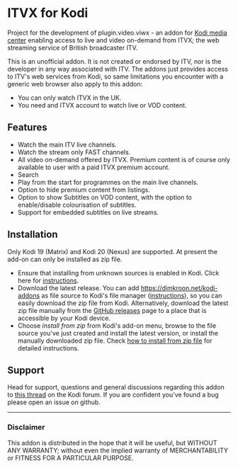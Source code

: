 
ITVX for Kodi
=============

Project for the development of plugin.video.viwx - an addon for 
[Kodi media center](https://kodi.tv) enabling access to live and video 
on-demand from ITVX; the web streaming service of British broadcaster ITV. 

This is an unofficial addon. It is not created or endorsed by ITV, nor is 
the developer in any way associated with ITV. The addons just provides 
access to ITV's web services from Kodi, so same limitations you encounter 
with a generic web browser also apply to this addon:
  * You can only watch ITVX in the UK.
  * You need and ITVX account to watch live or VOD content. 


## Features

* Watch the main ITV live channels.
* Watch the stream only FAST channels.
* All video on-demand offered by ITVX. Premium content is of course only 
  available to user with a paid ITVX premium account.
* Search
* Play from the start for programmes on the main live channels.
* Option to hide premium content from listings.
* Option to show Subtitles on VOD content, with the option to enable/disable 
  colourisation of subtitles.
* Support for embedded subtitles on live streams.


## Installation

Only Kodi 19 (Matrix) and Kodi 20 (Nexus) are supported.
At present the add-on can only be installed as zip file.

* Ensure that installing from unknown sources is enabled in Kodi. Click here for
  [instructions](https://dimkroon.net/guides/enable-unknown-sources.html).
* Download the latest release. 
  You can add https://dimkroon.net/kodi-addons as file source to Kodi's file 
  manager ([instructions](https://dimkroon.net/guides/howto-add-file-source.html)), 
  so you can easily download the zip file from Kodi.
  Alternatively, download the latest zip file manually from the
  [GitHub releases](https://github.com/dimkroon/itvx-for-kodi/releases) 
  page to a place that is accessible by your Kodi device.
* Choose _install from zip_ from Kodi's add-on menu, browse to the file 
  source you've just created and install the latest version, or install the 
  manually downloaded zip file.
  Check [how to install from zip file](https://dimkroon.net/guides/install-from-zip.html) 
  for detailed instructions.


## Support

Head for support, questions and general discussions regarding this addon to 
[this thread](https://forum.kodi.tv/showthread.php?tid=374239) on the Kodi 
forum. 
If you are confident you've found a bug please open an issue on github.

--------------------------------------------------------------------------------

### Disclaimer ###

This addon is distributed in the hope that it will be useful, but WITHOUT ANY 
WARRANTY; without even the implied warranty of MERCHANTABILITY or FITNESS FOR 
A PARTICULAR PURPOSE.

